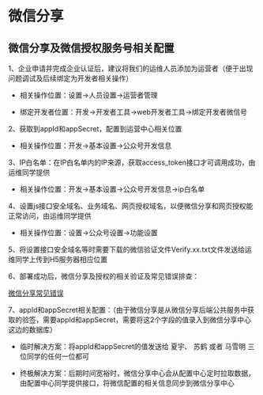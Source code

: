 微信分享
=======

## 微信分享及微信授权服务号相关配置

1、企业申请并完成企业认证后，建议将我们的运维人员添加为运营者（便于出现问题调试及后续绑定为开发者相关操作）

  * 相关操作位置：设置→人员设置→运营者管理

  * 绑定开发者位置：开发→开发者工具→web开发者工具→绑定开发者微信号

2、获取到appId和appSecret，配置到运营中心相关位置

  * 相关操作位置：开发→基本设置→公众号开发信息

3、IP白名单：在IP白名单内的IP来源，获取access_token接口才可调用成功，由运维同学提供

  * 相关操作位置：开发→基本设置→公众号开发信息→ip白名单

4、设置js接口安全域名、业务域名、网页授权域名，以便微信分享和网页授权能正常访问，由运维同学提供

  * 相关操作位置：设置→公众号设置→功能设置

5、将设置接口安全域名等时需要下载的微信验证文件Verify.xx.txt文件发送给运维同学上传到H5服务器相应位置

6、部署成功后，微信分享及授权的相关验证及常见错误排查：

  [微信分享常见错误](https://qydev.weixin.qq.com/wiki/index.php?title=%E5%BE%AE%E4%BF%A1JS-SDK%E6%8E%A5%E5%8F%A3#.E9.99.84.E5.BD.956-.E5.B8.B8.E8.A7.81.E9.94.99.E8.AF.AF.E5.8F.8A.E8.A7.A3.E5.86.B3.E6.96.B9.E6.B3.95)

7、appId和appSecret相关配置：（由于微信分享是从微信分享后端公共服务中获取的验签，需要appId和appSecret，需要将这2个字段的值录入到微信分享中心这边的数据库）

  * 临时解决方案：将appId和appSecret的值发送给 夏宇、 苏鹤 或者 马雪明 三位同学的任何一位都可

  * 终极解决方案：后期时间宽裕时，微信分享中心会从配置中心定时拉取数据，由配置中心同学提供接口，将微信配置的相关信息同步到微信分享中心


